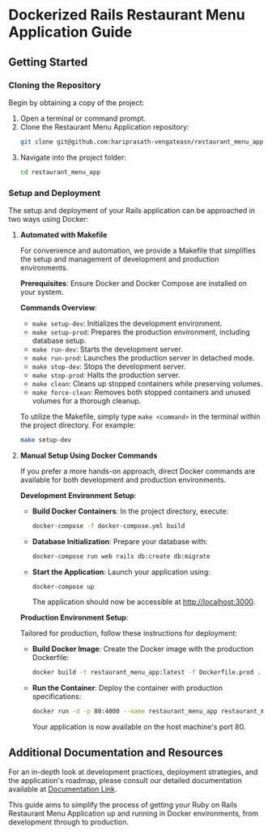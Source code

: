 # Dockerized Rails Restaurant Menu Application Guide

## Getting Started

### Cloning the Repository

Begin by obtaining a copy of the project:

1. Open a terminal or command prompt.
2. Clone the Restaurant Menu Application repository:
   ```sh
   git clone git@github.com:hariprasath-vengateasn/restaurant_menu_app.git
   ```
3. Navigate into the project folder:
   ```sh
   cd restaurant_menu_app
   ```

### Setup and Deployment

The setup and deployment of your Rails application can be approached in two ways using Docker:

1. **Automated with Makefile**

   For convenience and automation, we provide a Makefile that simplifies the setup and management of development and production environments.

   **Prerequisites**: Ensure Docker and Docker Compose are installed on your system.

   **Commands Overview**:

   - `make setup-dev`: Initializes the development environment.
   - `make setup-prod`: Prepares the production environment, including database setup.
   - `make run-dev`: Starts the development server.
   - `make run-prod`: Launches the production server in detached mode.
   - `make stop-dev`: Stops the development server.
   - `make stop-prod`: Halts the production server.
   - `make clean`: Cleans up stopped containers while preserving volumes.
   - `make force-clean`: Removes both stopped containers and unused volumes for a thorough cleanup.

   To utilize the Makefile, simply type `make <command>` in the terminal within the project directory. For example:

   ```bash
   make setup-dev
   ```

2. **Manual Setup Using Docker Commands**

   If you prefer a more hands-on approach, direct Docker commands are available for both development and production environments.

   **Development Environment Setup**:

   - **Build Docker Containers**: In the project directory, execute:
     ```sh
     docker-compose -f docker-compose.yml build
     ```
   - **Database Initialization**: Prepare your database with:
     ```sh
     docker-compose run web rails db:create db:migrate
     ```
   - **Start the Application**: Launch your application using:
     ```sh
     docker-compose up
     ```
     The application should now be accessible at [http://localhost:3000](http://localhost:3000).

   **Production Environment Setup**:

   Tailored for production, follow these instructions for deployment:

   - **Build Docker Image**: Create the Docker image with the production Dockerfile:
     ```sh
     docker build -t restaurant_menu_app:latest -f Dockerfile.prod .
     ```
   - **Run the Container**: Deploy the container with production specifications:
     ```sh
     docker run -d -p 80:4000 --name restaurant_menu_app restaurant_menu_app:latest
     ```
     Your application is now available on the host machine's port 80.

## Additional Documentation and Resources

For an in-depth look at development practices, deployment strategies, and the application's roadmap, please consult our detailed documentation available at [Documentation Link](https://hariprasath98.notion.site/Foaps-Restuarant-Menu-App-faa8f795ca374d3582e90237988badd4).

This guide aims to simplify the process of getting your Ruby on Rails Restaurant Menu Application up and running in Docker environments, from development through to production.
